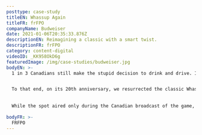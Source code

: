```yaml
---
posttype: case-study
titleEN: Whassup Again
titleFR: frFPO
companyName: Budweiser
date: 2021-01-06T20:35:33.876Z
descriptionEN: Reimagining a classic with a smart twist.
descriptionFR: frFPO
category: content-digital
videoID: _KK958OkD6g
featuredImage: /img/case-studies/budweiser.jpg
bodyEN: >-
  1 in 3 Canadians still make the stupid decision to drink and drive. It’s truly a shocking stat considering all the smart ways to get home nowadays. So when Budweiser approached us to create a campaign to change this behavior, we knew we needed to do more than entertain. We needed to create a campaign that would change cultural behavior.


  To that end, on its 20th anniversary, we resurrected the classic Whassup ad with the help of a socially integrated campaign, and orchestrated a moment in this year’s Super Bowl that broke records and borders to deliver record results for Budweiser and Uber. This showed Budweiser cares about its customers’ well-being and spread an important message that aligns brand strategy and purpose.
  
  
  While the spot aired only during the Canadian broadcast of the game, it made headlines globally, ranking on over **70 lists of the best Super Bowl Ads** and appearing in over **400 news stories worldwide.** More importantly, Uber saw a **20% increase in rides** compared to last year, ensuring hundreds of thousands of Canadians chose the smart way home. That’s whassup.
  
bodyFR: >-
  FRFPO
---
```

